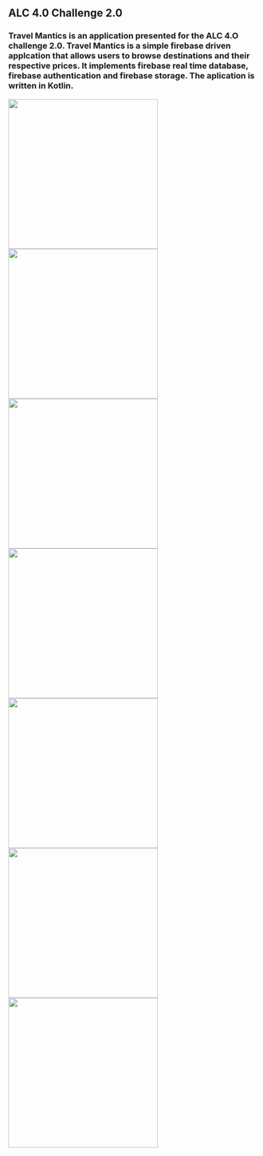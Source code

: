 ## ALC 4.0 Challenge 2.0
### Travel Mantics is an application presented for the ALC 4.O challenge 2.0. Travel Mantics is a simple firebase driven applcation that allows users to browse destinations and their respective prices. It implements firebase real time database, firebase authentication and firebase storage. The aplication is written in Kotlin.

<img src="https://github.com/JabezNzomo99/GoogleIOExtended19/blob/master/screenshots/photo5926848182225055963.jpg" width="300"/>

<img src="https://github.com/JabezNzomo99/GoogleIOExtended19/blob/master/screenshots/photo5926848182225055964.jpg" width="300"/>

<img src="https://github.com/JabezNzomo99/GoogleIOExtended19/blob/master/screenshots/photo5926848182225055966.jpg" width="300"/>

<img src="https://github.com/JabezNzomo99/GoogleIOExtended19/blob/master/screenshots/photo5926848182225055965.jpg" width="300"/>

<img src="https://github.com/JabezNzomo99/GoogleIOExtended19/blob/master/screenshots/photo5926848182225055960.jpg" width="300"/>

<img src="https://github.com/JabezNzomo99/GoogleIOExtended19/blob/master/screenshots/photo5926848182225055962.jpg" width="300"/>

<img src="https://github.com/JabezNzomo99/GoogleIOExtended19/blob/master/screenshots/photo5926848182225055958.jpg" width="300"/>
